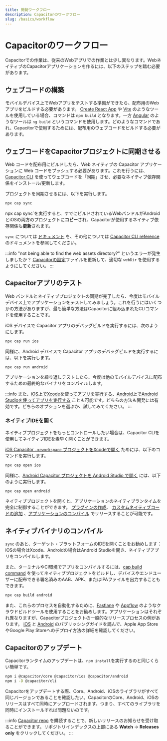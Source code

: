 ```yaml
---
title: 開発ワークフロー
description: Capacitorのワークフロー
slug: /basics/workflow
---
```


# Capacitorのワークフロー

Capacitorでの作業は、従来のWebアプリでの作業とは少し異なります。WebネイティブのCapacitorアプリケーションを作るには、以下のステップを踏む必要があります。

## ウェブコードの構築

モバイルデバイス上でWebアプリをテストする準備ができたら、配布用のWebアプリをビルドする必要があります。 [Create React App](https://create-react-app.dev/) や [Vite](https://vitejs.dev/) のようなツールを使用している場合、コマンドは `npm build` となります。一方 [Angular](https://angular.io/) のようなツールは `ng build` というコマンドを使用します。どのようなコマンドであれ、Capacitorで使用するためには、配布用のウェブコードをビルドする必要があります。

## ウェブコードをCapacitorプロジェクトに同期させる

Web コードを配布用にビルドしたら、Web ネイティブの Capacitor アプリケーションに Web コードをプッシュする必要があります。これを行うには、[Capacitor CLI](/cli/index.md) を使ってウェブコードを「同期」させ、必要なネイティブ依存関係をインストール/更新します。

プロジェクトを同期させるには、以下を実行します。

```bash
npx cap sync
```

npx cap sync`を実行すると、すでにビルドされているWebバンドルがAndroidとiOSの両方のプロジェクトに**コピー**され、Capacitorが使用するネイティブ依存関係も**更新**されます。

`sync` については [ドキュメント](/cli/commands/sync.md) を、その他については [Capacitor CLI reference](/cli/index.md) のドキュメントを参照してください。

:::info
"not being able to find the web assets directory?" というエラーが発生しましたか？ [Capacitorの設定](/main/reference/config.md)ファイルを更新して、適切な `webDir` を使用するようにしてください。
:::


## Capacitorアプリのテスト

Web バンドルとネイティブプロジェクトの同期が完了したら、今度はモバイルデバイス上でアプリケーションをテストしてみましょう。これを行うにはいくつかの方法がありますが、最も簡単な方法はCapacitorに組み込まれたCLIコマンドを使用することです。

iOS デバイスで Capacitor アプリのデバッグビルドを実行するには、次のようにします。
```bash
npx cap run ios
```

同様に、Android デバイスで Capacitor アプリのデバッグビルドを実行するには、以下を実行します。
```bash
npx cap run android
```


アプリケーションを繰り返しテストしたら、今度は他のモバイルデバイスに配布するための最終的なバイナリをコンパイルします。

:::info
また、[iOS上でXcodeを使ってアプリを実行する](/main/ios/index.md#running-in-xcode)、[Android上でAndroid Studioを使ってアプリを実行する](/main/android/index.md#running-with-android-studio) ことも可能です。どちらの方法も開発には有効です。どちらのオプションを選ぶか、試してみてください。
:::

### ネイティブIDEを開く

ネイティブプロジェクトをもっとコントロールしたい場合は、Capacitor CLIを使用してネイティブIDEを素早く開くことができます。

[iOS Capacitor `.xcworkspace` プロジェクトをXcodeで開く](/main/ios/index.md#opening-the-ios-project) ためには、以下のコマンドを実行します。
```bash
npx cap open ios
```

同様に、[Android Capacitor プロジェクトを Android Studio で開く](/main/android/index.md#opening-the-android-project) には、以下のように実行します。
```bash
npx cap open android
```

ネイティブプロジェクトを開くと、アプリケーションのネイティブランタイムを完全に制御することができます。 [プラグインの作成](/plugins.mdx)、 [カスタムネイティブコードの追加](/main/ios/custom-code.md) 、[アプリケーションのコンパイル](#compiling-your-native-binary) でリリースすることが可能です。

## ネイティブバイナリのコンパイル

`sync` のあと、ターゲット・プラットフォームのIDEを開くことをお勧めします： iOSの場合はXcode、Androidの場合はAndroid Studioを開き、ネイティブアプリをコンパイルします。

また、ターミナルやCI環境でアプリをコンパイルするには、[cap build command](/cli/commands/build) を使ってネイティブプロジェクトをビルドし、デバイスやエンドユーザーに配布できる署名済みのAAB、APK、またはIPAファイルを出力することもできます。

```bash
npx cap build android
```

また、これらのプロセスを自動化するために、[Fastlane](https://fastlane.tools) や [Appflow](https://useappflow.com) のようなクラウドビルドツールを使用することをお勧めします。アプリケーションはそれぞれ異なりますが、Capacitorプロジェクトの一般的なリリースプロセスの例があります。 [iOS](/main/ios/deploying-to-app-store.md) と [Android](/main/android/deploying-to-google-play.md) のパブリッシングガイドを読んで、Apple App StoreやGoogle Play Storeへのデプロイ方法の詳細を確認してください。

## Capacitorのアップデート

Capacitorランタイムのアップデートは、`npm install`を実行するのと同じくらい簡単です。

```bash
npm i @capacitor/core @capacitor/ios @capacitor/android
npm i -D @capacitor/cli
```

Capacitorをアップデートする際、Core、Android、iOSのライブラリがすべて同じバージョンであることを確認したい。CapacitorのCore、Android、iOSのリリースはすべて同時にアップロードされます。つまり、すべてのライブラリを同時にインストールすれば問題ないのです。

:::info
[Capacitor repo](https://github.com/ionic-team/capacitor) を購読することで、新しいリリースのお知らせを受け取ることができます。リポジトリインデックスの上部にある **Watch** -> **Releases only** をクリックしてください。
:::

